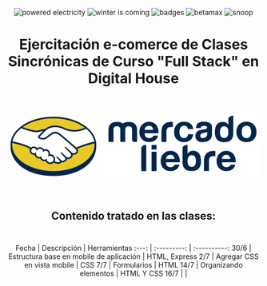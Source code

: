 <p align="center">
  <img src="https://forthebadge.com/images/badges/powered-by-electricity.svg" alt="powered electricity"/>
  <img src="https://forthebadge.com/images/badges/winter-is-coming.svg" alt="winter is coming"/>
  <img src="https://forthebadge.com/images/badges/uses-badges.svg" alt="badges"/>
  <img src="https://forthebadge.com/images/badges/compatibility-betamax.svg" alt="betamax"/>
  <img src="https://forthebadge.com/images/badges/certified-snoop-lion.svg" alt="snoop"/>
</p>


# <div align="center"> **Ejercitación e-comerce de Clases Sincrónicas de Curso "Full Stack" en Digital House** </div> <br>

<p align="center">
  <img width="500px" src="https://raw.githubusercontent.com/Random003/MercadoLiebre/master/public/images/logo-mercado-liebre.svg" alt="Logo Mercado Liebre"/>
</p> <br>


## <div align="center"> Contenido tratado en las clases: </div> <br>

<center>
Fecha | Descripción | Herramientas
:---: | :---------: | :----------:
30/6 | Estructura base en mobile de aplicación | HTML, Express
2/7 | Agregar CSS en vista mobile | CSS
7/7 | Formularios | HTML
14/7 | Organizando elementos | HTML Y CSS
16/7 |  |
</center>